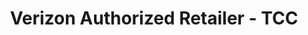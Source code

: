 ---
title: "Verizon Authorized Retailer - TCC"
url: /geneseo/verizon-authorized-retailer-tcc/
shop: mobile phone
---